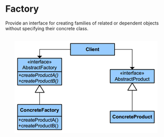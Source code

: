 # Factory
<p>Provide an interface for creating families of related or dependent objects without specifying their concrete class.</p>

<br/>

<div align="center">
  <a><img src="https://github.com/Akorra/HeadFirstDesignPatternsCpp/blob/master/Factory/dia.png"></a><br><br>
</div>
